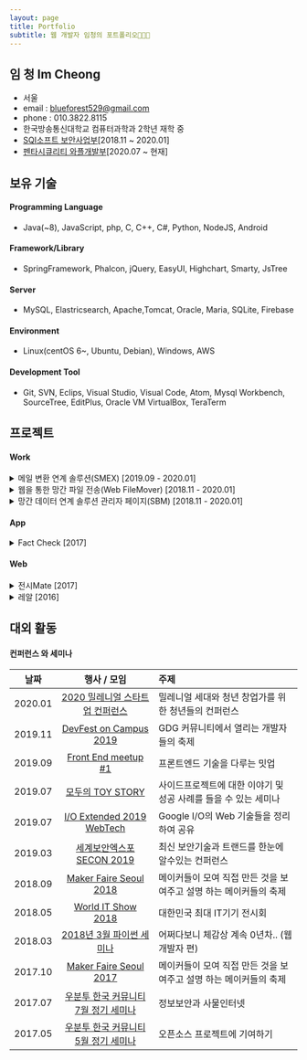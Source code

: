 ```yaml
---
layout: page
title: Portfolio
subtitle: 웹 개발자 임청의 포트폴리오👩🏻‍💻
---
```


## 임 청 Im Cheong
- 서울
- email : blueforest529@gmail.com
- phone : 010.3822.8115
- 한국방송통신대학교 컴퓨터과학과 2학년 재학 중
- [SQI소프트 보안사업부](http://www.sqisoft.com/ko/main)[2018.11 ~ 2020.01]
- [펜타시큐리티 와플개발부](https://www.pentasecurity.co.kr/)[2020.07 ~ 현재]


## 보유 기술

#### Programming Language
- Java(~8), JavaScript, php, C, C++, C#, Python, NodeJS, Android 

#### Framework/Library
- SpringFramework, Phalcon, jQuery, EasyUI, Highchart, Smarty, JsTree

#### Server
- MySQL, Elastricsearch, Apache,Tomcat, Oracle, Maria, SQLite, Firebase

#### Environment
- Linux(centOS 6~, Ubuntu, Debian), Windows, AWS

#### Development Tool
- Git, SVN, Eclips, Visual Studio, Visual Code, Atom, Mysql Workbench, SourceTree, EditPlus, Oracle VM VirtualBox, TeraTerm



## 프로젝트


#### Work

<details>
<summary> 메일 변환 연계 솔루션(SMEX) [2019.09 - 2020.01] </summary>
<div markdown="1">
  
  - OS : Window server 2012
  
  - Web backend : Java, Mizz framework(자체 framework), MySQL, Apache, Tomcat
  
  - Web frontend : Html5, Css3, JS, jQuery, JSP(4.0버전 이상), HighChart
  
  - Engine : C, C++
  
  - 주요 레퍼런스 : 국민연금공단, 기업데이터, 다우데이타, 항공우주산업 등
  
  ![smex이미지]({{site.baseurl}}/img/스맥스캡쳐.PNG)

</div>
</details>

<details>
<summary> 웹을 통한 망간 파일 전송(Web FileMover) [2018.11 - 2020.01] </summary>
<div markdown="1">
  
  - OS : Linux(CentOS 6.9 ~)
  
  - Web backend : Java, Mizz framework(자체 framework), Maria DB, MySQL, Apache, Tomcat
  
  - Web frontend : Html5, Css3, JS, jQuery, JSP, HighChart, JsTree

  - 주요 레퍼런스 : 한국은행, 국방부, 대통령 비서실, Ahnlab, 우정사업본부, 국민은행 등
  
   ![webfm 이미지]({{site.baseurl}}/img/웹fm캡쳐.PNG)
</div>
</details>

<details>
<summary> 망간 데이터 연계 솔루션 관리자 페이지(SBM) [2018.11 - 2020.01] </summary>
<div markdown="1">
  
  - OS : Linux(CentOS 6.9 ~)
  
  - Web backend : Java, Mizz framework(자체 framework), Maria DB, MySQL, Elasticsearch, Apache, Tomcat
  
  - Web frontend : Html5, Css3, JS, jQuery, JSP, PHP, HighChart, JsTree
  
  - 주요 레퍼런스 : 한국은행, 국방부, 대통령 비서실, Ahnlab, 우정사업본부, 국민은행 등
  
   ![sbm이미지]({{site.baseurl}}/img/sbm캡쳐.PNG)
</div>
</details>


#### App

<details>
<summary> Fact Check [2017] </summary>
<div markdown="1">
  
  - 사용자가 뉴스기사의 진실성 여부를 판단하는데에 도움을 주는 생활 앱
  
  - 사용 기술 : Python, Django, Android, Html5, CSS3, JS
  
   ![app이미지]({{site.baseurl}}/img/App캡쳐.PNG){: width="350" height="350"}

</div>
</details>

#### Web

<details>
<summary> 전시Mate [2017] </summary>
<div markdown="1">
  
  - 관람객과 전시자의 소통을 도와주는 디지털 사이니지 서비스
  
  - 사용 기술 : FireBase, React JS, Html5, CSS3, JS, jQuary, PHP, MySQL, Raspberry PI
  
   ![전시mate]({{site.baseurl}}/img/전시mate.PNG){: width="350" height="350"}
   
</div>
</details>


<details>
<summary> 레알 [2016] </summary>
<div markdown="1">
  
  - 실시간으로 날씨 정보를 알려주는 IoT와 웹 서비스
  
  - 사용 기술 : Html5, Css3, JS, jQuery, MySQL, Raspberry Pi, Arduino, 3D printer
  
   ![레알]({{site.baseurl}}/img/레알.PNG){: width="350" height="350"}
   
</div>
</details>



## 대외 활동
#### 컨퍼런스 와 세미나


| 날짜 | 행사 / 모임 | 주제 |  
|:-----:|:----------------------------:|:-------------------------------------------------------| 
| 2020.01 | [2020 밀레니얼 스타트업 컨퍼런스](https://www.facebook.com/virusnetwork.official) | 밀레니얼 세대와 청년 창업가를 위한 청년들의 컨퍼런스 |
| 2019.11 | [DevFest on Campus 2019](https://festa.io/events/654) | GDG 커뮤니티에서 열리는 개발자들의 축제 | 
| 2019.09 | [Front End meetup #1](https://festa.io/events/449) | 프론트엔드 기술을 다루는 밋업 |
| 2019.07 | [모두의 TOY STORY](https://festa.io/events/364) | 사이드프로젝트에 대한 이야기 및 성공 사례를 들을 수 있는 세미나 | 
| 2019.07 | [I/O Extended 2019 WebTech](https://festa.io/events/339) | Google I/O의 Web 기술들을 정리하여 공유 |
| 2019.03 | [세계보안엑스포 SECON 2019](https://exhibitors.informamarkets-info.com/SECON2019/kr/) | 최신 보안기술과 트랜드를 한눈에 알수있는 컨퍼런스 | 
| 2018.09| [Maker Faire Seoul 2018](https://makerfaire.co.kr/maker-faire-seoul-2018) | 메이커들이 모여 직접 만든 것을 보여주고 설명 하는 메이커들의 축제 |
| 2018.05 | [World IT Show 2018](http://www.worlditshow.co.kr/kor/) | 대한민국 최대 IT기기 전시회 | 
| 2018.03 | [2018년 3월 파이썬 세미나](https://www.onoffmix.com/event/129456) | 어쩌다보니 체감상 계속 0년차.. (웹 개발자 편) |
| 2017.10 | [Maker Faire Seoul 2017](https://makerfaire.co.kr/maker-faire-seoul-2017) | 메이커들이 모여 직접 만든 것을 보여주고 설명 하는 메이커들의 축제 |
| 2017.07 | [우분투 한국 커뮤니티 7월 정기 세미나](https://www.onoffmix.com/event/106038) | 정보보안과 사물인터넷 |
| 2017.05 | [우분투 한국 커뮤니티 5월 정기 세미나](https://www.onoffmix.com/event/99631) | 오픈소스 프로젝트에 기여하기 |   
